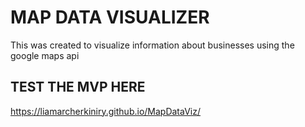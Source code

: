 # MAP DATA VISUALIZER

This was created to visualize information about businesses using the google maps api

## TEST THE MVP HERE

https://liamarcherkiniry.github.io/MapDataViz/

